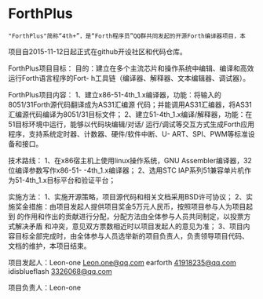 # ForthPlus
    "ForthPlus"简称“4th+”，是“Forth程序员”QQ群共同发起的开源Forth编译器项目，本
项目自2015-11-12日起正式在github开设社区和代码仓库。

ForthPlus项目目标：
    目的：建立在多个主流芯片和操作系统中编辑、编译和高效运行Forth语言程序的Fort-
h工具链（编译器、解释器、文本编辑器、调试器）。

ForthPlus项目内容：
1、建立x86-51-4th_1.x编译器，功能：将输入的8051/31Forth源代码翻译成为AS31汇编源
代码；并能调用AS31汇编器，将AS31汇编源代码编译为8051/31目标文件；
2、建立51-4th_1.x编译/解释器，功能：在51目标环境中运行，能够以代码块编辑/对话/
运行/调试等交互方式生成Forth应用程序，支持系统定时器、计数器、硬件/软件中断、U-
ART、SPI、PWM等标准设备和接口。

技术路线：
1、在x86宿主机上使用linux操作系统，GNU Assembler编译器，32位编译参数写作x86-51-
-4th_1.x编译器；
2、选用STC IAP系列51兼容单片机作为51-4th_1.x目标平台和验证平台；

实施方法：
1、实施开源策略，项目源代码和相关文档采用BSD许可协议；
2、实施奖金措施：由项目发起人提供项目奖金5万元人民币，按照项目参与人为项目起到
的作用和作出的贡献进行分配，分配方法由全体参与人员共同制定，以投票方式解决矛盾
和冲突，意见双方票数相近时以项目发起人的意见为准；
3、项目内容目标全部完成时，由全体参与人员选举新的项目负责人，负责领导项目代码、
文档的维护，本项目结束。


项目发起人：Leon-one        Leon.one@qq.com
            earforth        41918235@qq.com
            idisblueflash   3326068@qq.com
            
项目负责人：Leon-one
